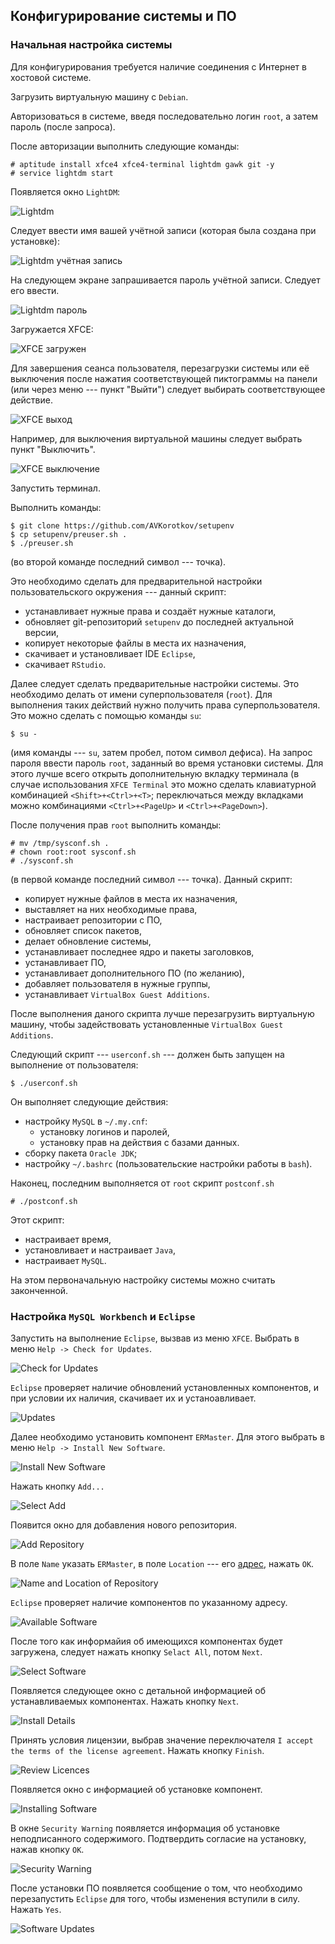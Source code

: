 ## Конфигурирование системы и ПО ##

### Начальная настройка системы ###

Для конфигурирования требуется наличие соединения с Интернет в хостовой
системе.

Загрузить виртуальную машину с `Debian`.

Авторизоваться в системе, введя последовательно логин `root`, а затем
пароль (после запроса).

После авторизации выполнить следующие команды:

	# aptitude install xfce4 xfce4-terminal lightdm gawk git -y
	# service lightdm start

Появляется окно `LightDM`:

![][lightdm]

Следует ввести имя вашей учётной записи (которая была создана при
установке):

![][dmlogin]

На следующем экране запрашивается пароль учётной записи. Следует его
ввести.

![][dmpass]

Загружается XFCE:

![][xfcein]

Для завершения сеанса пользователя, перезагрузки системы или её
выключения после нажатия соответствующей пиктограммы на панели (или
через меню --- пункт "Выйти") следует выбирать соответствующее действие.

![][xfceout]

Например, для выключения виртуальной машины следует выбрать пункт
"Выключить".

![][xfceoff]

Запустить терминал.

Выполнить команды:

	$ git clone https://github.com/AVKorotkov/setupenv
	$ cp setupenv/preuser.sh .
	$ ./preuser.sh

(во второй команде последний символ --- точка).

Это необходимо сделать для предварительной настройки пользовательского
окружения --- данный скрипт:

+ устанавливает нужные права и создаёт нужные каталоги,
+ обновляет git-репозиторий `setupenv` до последней актуальной версии,
+ копирует некоторые файлы в места их назначения,
+ скачивает и установливает IDE `Eclipse`,
+ скачивает `RStudio`.

Далее следует сделать предварительные настройки системы. Это необходимо
делать от имени суперпользователя (`root`). Для выполнения таких
действий нужно получить права суперпользователя. Это можно сделать с
помощью команды `su`:

	$ su -

(имя команды --- `su`, затем пробел, потом символ дефиса). На запрос
пароля ввести пароль `root`, заданный во время установки системы. Для
этого лучше всего открыть дополнительную вкладку терминала (в случае
использования `XFCE Terminal` это можно сделать клавиатурной комбинацией
`<Shift>+<Ctrl>+<T>`; переключаться между вкладками можно комбинациями
`<Ctrl>+<PageUp>` и `<Ctrl>+<PageDown>`).

После получения прав `root` выполнить команды:

	# mv /tmp/sysconf.sh .
	# chown root:root sysconf.sh
	# ./sysconf.sh

(в первой команде последний символ --- точка). Данный скрипт:

+ копирует нужные файлов в места их назначения,
+ выставляет на них необходимые права,
+ настраивает репозитории с ПО,
+ обновляет список пакетов,
+ делает обновление системы,
+ устанавливает последнее ядро и пакеты заголовков,
+ устанавливает ПО,
+ устанавливает дополнительного ПО (по желанию),
+ добавляет пользователя в нужные группы,
+ устанавливает `VirtualBox Guest Additions`.

После выполнения даного скрипта лучше перезагрузить виртуальную машину,
чтобы задействовать установленные `VirtualBox Guest Additions`.

Следующий скрипт --- `userconf.sh` --- должен быть запущен на выполнение
от пользователя:

	$ ./userconf.sh

Он выполняет следующие действия:

+ настройку `MySQL` в `~/.my.cnf`:
	- установку логинов и паролей,
	- установку прав на действия с базами данных.
+ сборку пакета `Oracle JDK`;
+ настройку `~/.bashrc` (пользовательские настройки работы в `bash`).

Наконец, последним выполняется от `root` скрипт `postconf.sh`

	# ./postconf.sh

Этот скрипт:

+ настраивает время,
+ установливает и настраивает `Java`,
+ настраивает `MySQL`.

На этом первоначальную настройку системы можно считать законченной.

[lightdm]: config/config-01.png "Lightdm"
[dmlogin]: config/config-02.png "Lightdm учётная запись"
[dmpass]: config/config-03.png "Lightdm пароль"
[xfcein]: config/config-04.png "XFCE загружен"
[xfceout]: config/config-05.png "XFCE выход"
[xfceoff]: config/config-06.png "XFCE выключение"

### Настройка `MySQL Workbench` и `Eclipse` ###

Запустить на выполнение `Eclipse`, вызвав из меню `XFCE`. Выбрать в
меню `Help -> Check for Updates`.

![][eclchupd]

`Eclipse` проверяет наличие обновлений установленных компонентов, и при
условии их наличия, скачивает их и устаноавливает.

![][eclupd]

Далее необходимо установить компонент `ERMaster`. Для этого выбрать в
меню `Help -> Install New Software`.

![][eclnew]

Нажать кнопку `Add...`

![][ecladdsel]

Появится окно для добавления нового репозитория.

![][ecladdrepo]

В поле `Name` указать `ERMaster`, в поле `Location` --- его
[адрес][ermaster], нажать `OK`.

[ermaster]: http://ermaster.sourceforge.net/update-site/ "Репозиторий ERMaster"

![][eclrepoloc]

`Eclipse` проверяет наличие компонентов по указанному адресу.

![][eclavail]

После того как информайия об имеющихся компонентах будет загружена,
следует нажать кнопку `Selact All`, потом `Next`.

![][eclselsoft]

Появляется следующее окно с детальной информацией об устанавливаемых
компонентах. Нажать кнопку `Next`.

![][eclinstdet]

Принять условия лицензии, выбрав значение переключателя
`I accept the terms of the license agreement`. Нажать кнопку `Finish`.

![][ecllic]

Появляется окно с информацией об установке компонент.

![][eclinst]

В окне `Security Warning` появляется информация об установке
неподписанного содержимого. Подтвердить согласие на установку, нажав
кнопку `OK`.

![][eclwarn]

После установки ПО появляется сообщение о том, что необходимо
перезапустить `Eclipse` для того, чтобы изменения вступили в силу.
Нажать `Yes`.

![][eclrest]

[eclchupd]: eclipse/01.png "Check for Updates"
[eclupd]: eclipse/02.png "Updates"
[eclnew]: eclipse/03.png "Install New Software"
[ecladdsel]: eclipse/04.png "Select Add"
[ecladdrepo]: eclipse/05.png "Add Repository"
[eclrepoloc]: eclipse/06.png "Name and Location of Repository"
[eclavail]: eclipse/07.png "Available Software"
[eclselsoft]: eclipse/08.png "Select Software"
[eclinstdet]: eclipse/09.png "Install Details"
[ecllic]: eclipse/10.png "Review Licences"
[eclinst]: eclipse/11.png "Installing Software"
[eclwarn]: eclipse/12.png "Security Warning"
[eclrest]: eclipse/13.png "Software Updates"
